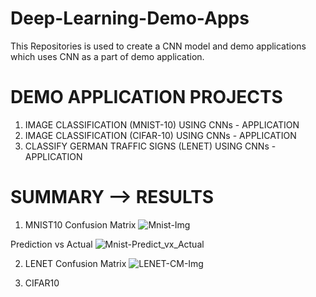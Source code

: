 # Deep-Learning-Demo-Apps
This Repositories is used to create a CNN model and demo applications which uses CNN as a part of demo application.

# DEMO APPLICATION PROJECTS
1. IMAGE CLASSIFICATION (MNIST-10) USING CNNs - APPLICATION
2. IMAGE CLASSIFICATION (CIFAR-10) USING CNNs - APPLICATION
3. CLASSIFY GERMAN TRAFFIC SIGNS (LENET) USING CNNs - APPLICATION



# SUMMARY -->  RESULTS
1. MNIST10
Confusion Matrix
![Mnist-Img](https://user-images.githubusercontent.com/46977634/71091667-6e293d80-219d-11ea-9805-996e8e950b12.JPG)

Prediction vs Actual 
![Mnist-Predict_vx_Actual](https://user-images.githubusercontent.com/46977634/71091928-0aebdb00-219e-11ea-86dc-43e801678f36.JPG)

2. LENET
Confusion Matrix
![LENET-CM-Img](https://user-images.githubusercontent.com/46977634/71091924-09221780-219e-11ea-8515-1ca59788d7a9.JPG)


3. CIFAR10
